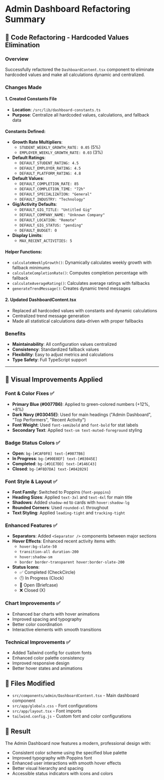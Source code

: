 # Admin Dashboard Refactoring Summary

## 🔧 Code Refactoring - Hardcoded Values Elimination

### Overview

Successfully refactored the `DashboardContent.tsx` component to eliminate hardcoded values and make all calculations dynamic and centralized.

### Changes Made

#### 1. Created Constants File

- **Location**: `/src/lib/dashboard-constants.ts`
- **Purpose**: Centralize all hardcoded values, calculations, and fallback data

#### Constants Defined:

- **Growth Rate Multipliers**:
  - `STUDENT_WEEKLY_GROWTH_RATE: 0.05` (5%)
  - `EMPLOYER_WEEKLY_GROWTH_RATE: 0.03` (3%)
- **Default Ratings**:
  - `DEFAULT_STUDENT_RATING: 4.5`
  - `DEFAULT_EMPLOYER_RATING: 4.5`
  - `DEFAULT_PLATFORM_RATING: 4.8`
- **Default Values**:
  - `DEFAULT_COMPLETION_RATE: 85`
  - `DEFAULT_COMPLETION_TIME: "72h"`
  - `DEFAULT_SPECIALIZATION: "General"`
  - `DEFAULT_INDUSTRY: "Technology"`
- **Gig/Activity Defaults**:
  - `DEFAULT_GIG_TITLE: "Untitled Gig"`
  - `DEFAULT_COMPANY_NAME: "Unknown Company"`
  - `DEFAULT_LOCATION: "Remote"`
  - `DEFAULT_GIG_STATUS: "pending"`
  - `DEFAULT_BUDGET: 0`
- **Display Limits**:
  - `MAX_RECENT_ACTIVITIES: 5`

#### Helper Functions:

- `calculateWeeklyGrowth()`: Dynamically calculates weekly growth with fallback minimums
- `calculateCompletionRate()`: Computes completion percentage with fallback
- `calculateAverageRating()`: Calculates average ratings with fallbacks
- `generateTrendMessage()`: Creates dynamic trend messages

#### 2. Updated DashboardContent.tsx

- Replaced all hardcoded values with constants and dynamic calculations
- Centralized trend message generation
- Made all statistical calculations data-driven with proper fallbacks

### Benefits

- **Maintainability**: All configuration values centralized
- **Consistency**: Standardized fallback values
- **Flexibility**: Easy to adjust metrics and calculations
- **Type Safety**: Full TypeScript support

---

## 🎨 Visual Improvements Applied

### Font & Color Fixes ✅

- **Primary Blue (#0077B6)**: Applied to green-colored numbers (+12%, +8%)
- **Dark Navy (#03045E)**: Used for main headings ("Admin Dashboard", "Top Performers", "Recent Activity")
- **Font Weight**: Used `font-semibold` and `font-bold` for stat labels
- **Secondary Text**: Applied `text-sm text-muted-foreground` styling

### Badge Status Colors ✅

- **Open**: `bg-[#CAF0F8] text-[#0077B6]`
- **In Progress**: `bg-[#90E0EF] text-[#03045E]`
- **Completed**: `bg-[#D1E7DD] text-[#146C43]`
- **Closed**: `bg-[#F8D7DA] text-[#842029]`

### Font Style & Layout ✅

- **Font Family**: Switched to Poppins (`font-poppins`)
- **Heading Sizes**: Applied `text-3xl` and `text-4xl` for main title
- **Shadows**: Added `shadow-md` to cards with `hover:shadow-lg`
- **Rounded Corners**: Used `rounded-xl` throughout
- **Text Styling**: Applied `leading-tight` and `tracking-tight`

### Enhanced Features ✅

- **Separators**: Added `<Separator />` components between major sections
- **Hover Effects**: Enhanced recent activity items with:
  - `hover:bg-slate-50`
  - `transition-all duration-200`
  - `hover:shadow-sm`
  - `border border-transparent hover:border-slate-200`
- **Status Icons**:
  - ✅ Completed (CheckCircle)
  - 🕒 In Progress (Clock)
  - 📁 Open (Briefcase)
  - ❌ Closed (X)

### Chart Improvements ✅

- Enhanced bar charts with hover animations
- Improved spacing and typography
- Better color coordination
- Interactive elements with smooth transitions

### Technical Improvements ✅

- Added Tailwind config for custom fonts
- Enhanced color palette consistency
- Improved responsive design
- Better hover states and animations

## 📁 Files Modified

- `src/components/admin/DashboardContent.tsx` - Main dashboard component
- `src/app/globals.css` - Font configurations
- `src/app/layout.tsx` - Font imports
- `tailwind.config.js` - Custom font and color configurations

## 🚀 Result

The Admin Dashboard now features a modern, professional design with:

- Consistent color scheme using the specified blue palette
- Improved typography with Poppins font
- Enhanced user interactions with smooth hover effects
- Better visual hierarchy and spacing
- Accessible status indicators with icons and colors
